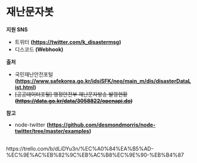 # 재난문자봇

**지원 SNS**<br>
- 트위터 **(https://twitter.com/k_disastermsg)**
- 디스코드 **(Webhook)**

**출처**<br>
- 국민재난안전포털 **(https://www.safekorea.go.kr/idsiSFK/neo/main_m/dis/disasterDataList.html)**
- ~~[공공데이터포털] 행정안전부 재난문자방송 발령현황 **(https://data.go.kr/data/3058822/openapi.do)**~~

**참고**<br>
- node-twitter **(https://github.com/desmondmorris/node-twitter/tree/master/examples)**
<br>
https://trello.com/b/dLiDYu3n/%EC%A0%84%EA%B5%AD-%EC%9E%AC%EB%82%9C%EB%AC%B8%EC%9E%90-%EB%B4%87
